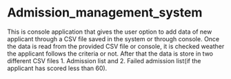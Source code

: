 # Admission_management_system
This is console application that gives the user option to add data of new applicant through a CSV file saved in the system or through console.
Once the data is read from the provided CSV file or console, it is checked weather the applicant follows the criteria or not. 
After that the data is store in two different CSV files 1. Admission list and 2. Failed admission list(if the applicant has scored less than 60).
